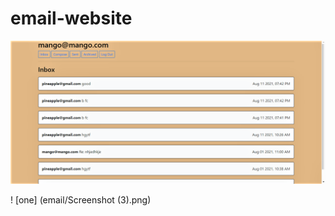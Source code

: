 # email-website

<img src="/email/Screenshot (3).png" alt="Alt text" title="one">

! [one] (email/Screenshot (3).png)
